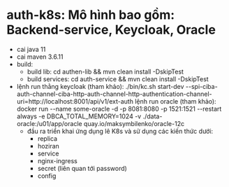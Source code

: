 # auth-k8s: Mô hình bao gồm: Backend-service, Keycloak, Oracle 
+ cai java 11
+ cai maven 3.6.11
+ build:
  - build lib: cd authen-lib && mvn clean install -DskipTest
  - build services: cd auth-service && mvn clean install -DskipTest
+ lệnh run thằng keycloak (tham khảo):
  ./bin/kc.sh start-dev --spi-ciba-auth-channel-ciba-http-auth-channel-http-authentication-channel-uri=http://localhost:8001/api/v1/ext-auth
 lệnh run oracle (tham khảo):
  docker run --name some-oracle -d -p 8081:8080 -p 1521:1521 --restart always -e DBCA_TOTAL_MEMORY=1024 -v ./data-oracle:/u01/app/oracle quay.io/maksymbilenko/oracle-12c
  + đầu ra triển khai ứng dụng lê K8s và sử dụng các kiến thức dưới:
    - replica
    - hoziran
    - service
    - nginx-ingress
    - secret (liên quan tới password)
    - config
